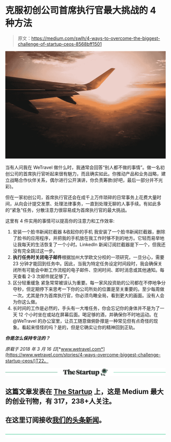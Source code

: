 # 克服初创公司首席执行官最大挑战的 4 种方法

> 原文：<https://medium.com/swlh/4-ways-to-overcome-the-biggest-challenge-of-startup-ceos-8568bff1501>

![](img/b7f09109489bf84121e80f2cdd4d8118.png)

当有人问我在 WeTravel 做什么时，我通常会回答“别人都不做的事情”。做一名初创公司的首席执行官听起来很有魅力，而且确实如此。你推动产品和业务战略，建立战略合作伙伴关系，偶尔进行公开演讲，你负责筹款(好吧，最后一部分并不光彩)。

但在一家初创公司，首席执行官还会在成千上万件琐碎的日常事务上花费大量时间，从向会计提交发票、处理法律事务，一直到处理无聊的人事手续。有如此多的“紧急”任务，分散注意力很容易成为首席执行官的最大挑战。

这里有 4 件实用的事情可以提高你的注意力和工作效率:

1.  安装一个脸书新闻拦截器 &收起你的手机
    我安装了一个脸书新闻拦截器，删除了脸书的应用程序，并把我的手机放在我工作时够不到的地方。它轻而易举地让我每天的生活恢复了一个小时。LinkedIn 新闻订阅拦截器是下一个，但我还没有完全跳过这一步。
2.  **执行任务时关闭电子邮件**根据加州大学欧文分校的一项研究，一旦分心，需要 23 分钟才能回到任务中。因此，当我为特定任务设定时间段时，我会确保关闭所有可能会中断工作流程的电子邮件、空闲时间、即时消息或其他通知。每天查看 2-3 次邮件就足够了。
3.  区分轻重缓急
    紧急常常被误认为重要。每一家风投资助的公司都在不停地争分夺秒，但定期停下来思考一下你的公司所处的位置是至关重要的。至少每周做一次。尤其是作为首席执行官，你必须鸟瞰全局，看到更大的画面。没有人会为你这么做。
4.  长时间的工作是必然的，手头有一大堆任务，你会忘记你的身体并不是为了一天 12 个小时坐在或站在屏幕后面。喝足够的酒，并确保你不时地运动。在@WeTravel 的办公室里，让员工随意做俯卧撑是一种常见但有点奇怪的现象。看起来怪怪的吗？是的，但是它确实让你的精神回到正轨。

***你是怎么保持专注的？***

*原载于 2018 年 3 月 16 日*[*www.wetravel.com*](https://www.wetravel.com/stories/4-ways-overcome-biggest-challenge-startup-ceos/)T22。

[![](img/308a8d84fb9b2fab43d66c117fcc4bb4.png)](https://medium.com/swlh)

## 这篇文章发表在 [The Startup](https://medium.com/swlh) 上，这是 Medium 最大的创业刊物，有 317，238+人关注。

## 在这里订阅接收[我们的头条新闻](http://growthsupply.com/the-startup-newsletter/)。

[![](img/b0164736ea17a63403e660de5dedf91a.png)](https://medium.com/swlh)